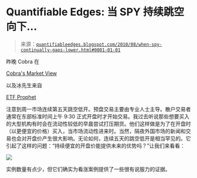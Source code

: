 <!--yml

分类：未分类

日期：2024-05-18 12:55:43

-->

# Quantifiable Edges: 当 SPY 持续跳空向下...

> 来源：[`quantifiableedges.blogspot.com/2010/08/when-spy-continually-gaps-lower.html#0001-01-01`](http://quantifiableedges.blogspot.com/2010/08/when-spy-continually-gaps-lower.html#0001-01-01)

昨晚 Cobra 在

[Cobra's Market View](http://cobrasmarketview.blogspot.com/)

以及冰先生来自

[ETF Prophet](http://www.etfprophet.com/)

注意到周一市场连续第五天跳空低开。预盘交易主要由专业人士主导。散户交易者通常在东部标准时间上午 9:30 正式开盘时才开始交易。我过去听说那些想要买入的大型机构有时会在流动性较低的早晨尝试打压期货。他们这样做是为了在开盘时（以更便宜的价格）买入，当市场流动性进来时。当然，隔夜外国市场的新闻和交易也会对开盘价产生很大影响。无论如何，连续五天的跳空低开是相当罕见的。它引起了这样的问题：“持续便宜的开盘价能提供未来的优势吗？”让我们来看看：

![](https://blogger.googleusercontent.com/img/b/R29vZ2xl/AVvXsEiK6l2RAaeDp-61cxTpbPqmqXKbkLGiFL2N_E4lAFQZ3RsbBC4-sXinSPo9Kdwal_UaNwbzW2aR3RiNXJ81viVEgb14wTSOFFmo9VYBzLfVOHr0dZTz7uflkPtf04zNxchEaLT4bOzVACfF/s1600/2010-08-17.png)

实例数量有点少，但它们确实为看涨案例提供了一些很有说服力的证据。
